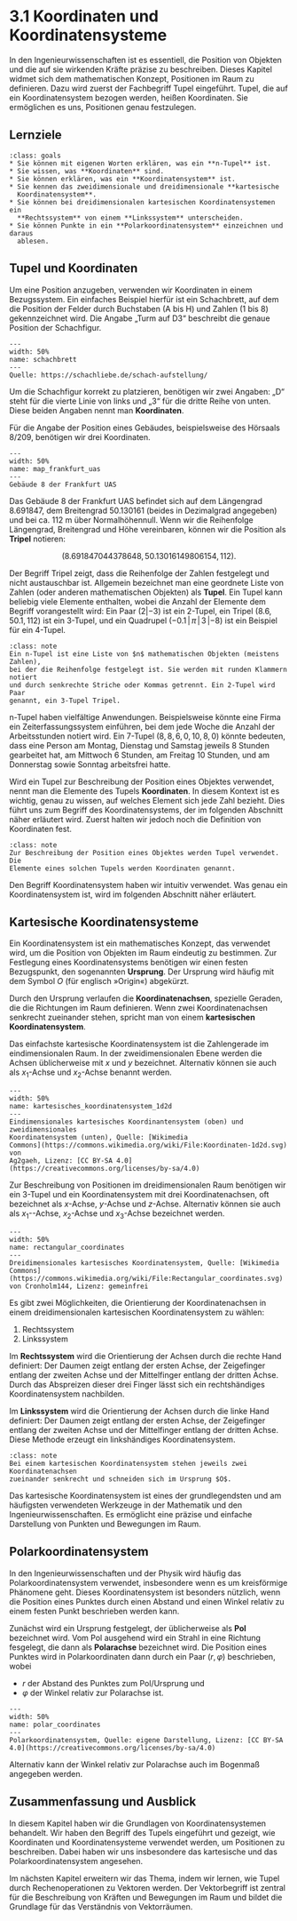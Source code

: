 # 3.1 Koordinaten und Koordinatensysteme

In den Ingenieurwissenschaften ist es essentiell, die Position von Objekten und
die auf sie wirkenden Kräfte präzise zu beschreiben. Dieses Kapitel widmet sich
dem mathematischen Konzept, Positionen im Raum zu definieren. Dazu wird zuerst
der Fachbegriff Tupel eingeführt. Tupel, die auf ein Koordinatensystem bezogen
werden, heißen Koordinaten. Sie ermöglichen es uns, Positionen genau
festzulegen.


## Lernziele

```{admonition} Lernziele 
:class: goals
* Sie können mit eigenen Worten erklären, was ein **n-Tupel** ist.
* Sie wissen, was **Koordinaten** sind.
* Sie können erklären, was ein **Koordinatensystem** ist.
* Sie kennen das zweidimensionale und dreidimensionale **kartesische
  Koordinatensystem**.
* Sie können bei dreidimensionalen kartesischen Koordinatensystemen ein
  **Rechtssystem** von einem **Linkssystem** unterscheiden.
* Sie können Punkte in ein **Polarkoordinatensystem** einzeichnen und daraus
  ablesen.
```


## Tupel und Koordinaten

Um eine Position anzugeben, verwenden wir Koordinaten in einem Bezugssystem. Ein
einfaches Beispiel hierfür ist ein Schachbrett, auf dem die Position der Felder
durch Buchstaben (A bis H) und Zahlen (1 bis 8) gekennzeichnet wird. Die Angabe
„Turm auf D3“ beschreibt die genaue Position der Schachfigur.

```{figure} pics/Schachbrett-Koordinaten-1024x1024.png
---
width: 50%
name: schachbrett
---
Quelle: https://schachliebe.de/schach-aufstellung/  
```

Um die Schachfigur korrekt zu platzieren, benötigen wir zwei Angaben: „D“ steht
für die vierte Linie von links und „3“ für die dritte Reihe von unten. Diese
beiden Angaben nennt man **Koordinaten**.

Für die Angabe der Position eines Gebäudes, beispielsweise des Hörsaals 8/209,
benötigen wir drei Koordinaten.

```{figure} pics/map_frankfurt_uas.png
---
width: 50%
name: map_frankfurt_uas
---
Gebäude 8 der Frankfurt UAS
```

Das Gebäude 8 der Frankfurt UAS befindet sich auf dem Längengrad 8.691847, dem
Breitengrad 50.130161 (beides in Dezimalgrad angegeben) und bei ca. 112 m über
Normalhöhennull. Wenn wir die Reihenfolge Längengrad, Breitengrad und Höhe
vereinbaren, können wir die Position als **Tripel** notieren:

$$(8.691847044378648, 50.13016149806154, 112).$$
 
Der Begriff Tripel zeigt, dass die Reihenfolge der Zahlen festgelegt und nicht
austauschbar ist. Allgemein bezeichnet man eine geordnete Liste von Zahlen (oder
anderen mathematischen Objekten) als **Tupel**. Ein Tupel kann beliebig viele
Elemente enthalten, wobei die Anzahl der Elemente dem Begriff vorangestellt
wird: Ein Paar $(2 | -3)$ ist ein 2-Tupel, ein Tripel $(8.6, 50.1, 112)$ ist ein
3-Tupel, und ein Quadrupel $(-0.1\,|\,\pi\,|\,3\,| -8)$ ist ein Beispiel für ein
4-Tupel.

```{admonition} Was ist ... ein n-Tupel?
:class: note
Ein n-Tupel ist eine Liste von $n$ mathematischen Objekten (meistens Zahlen),
bei der die Reihenfolge festgelegt ist. Sie werden mit runden Klammern notiert
und durch senkrechte Striche oder Kommas getrennt. Ein 2-Tupel wird Paar
genannt, ein 3-Tupel Tripel.
```

n-Tupel haben vielfältige Anwendungen. Beispielsweise könnte eine Firma ein
Zeiterfassungssystem einführen, bei dem jede Woche die Anzahl der Arbeitsstunden
notiert wird. Ein 7-Tupel $(8, 8, 6, 0, 10, 8, 0)$ könnte bedeuten, dass eine
Person am Montag, Dienstag und Samstag jeweils 8 Stunden gearbeitet hat, am
Mittwoch 6 Stunden, am Freitag 10 Stunden, und am Donnerstag sowie Sonntag
arbeitsfrei hatte.

Wird ein Tupel zur Beschreibung der Position eines Objektes verwendet, nennt man
die Elemente des Tupels **Koordinaten**. In diesem Kontext ist es wichtig, genau
zu wissen, auf welches Element sich jede Zahl bezieht. Dies führt uns zum
Begriff des Koordinatensystems, der im folgenden Abschnitt näher erläutert wird.
Zuerst halten wir jedoch noch die Definition von Koordinaten fest.

```{admonition} Was sind ... Koordinaten?
:class: note
Zur Beschreibung der Position eines Objektes werden Tupel verwendet. Die
Elemente eines solchen Tupels werden Koordinaten genannt.
```

Den Begriff Koordinatensystem haben wir intuitiv verwendet. Was genau ein
Koordinatensystem ist, wird im folgenden Abschnitt näher erläutert.


## Kartesische Koordinatensysteme

Ein Koordinatensystem ist ein mathematisches Konzept, das verwendet wird, um die
Position von Objekten im Raum eindeutig zu bestimmen. Zur Festlegung eines
Koordinatensystems benötigen wir einen festen Bezugspunkt, den sogenannten
**Ursprung**. Der Ursprung wird häufig mit dem Symbol $O$ (für englisch
»Origin«) abgekürzt.

Durch den Ursprung verlaufen die **Koordinatenachsen**, spezielle Geraden, die
die Richtungen im Raum definieren. Wenn zwei Koordinatenachsen senkrecht
zueinander stehen, spricht man von einem **kartesischen Koordinatensystem**.

Das einfachste kartesische Koordinatensystem ist die Zahlengerade im
eindimensionalen Raum. In der zweidimensionalen Ebene werden die Achsen
üblicherweise mit $x$ und $y$ bezeichnet. Alternativ können sie auch als
$x_1$-Achse und $x_2$-Achse benannt werden.

```{figure} pics/Koordinaten-1d2d.svg
---
width: 50%
name: kartesisches_koordinatensystem_1d2d
---
Eindimensionales kartesisches Koordinantensystem (oben) und zweidimensionales
Koordinatensystem (unten), Quelle: [Wikimedia
Commons](https://commons.wikimedia.org/wiki/File:Koordinaten-1d2d.svg) von
Ag2gaeh, Lizenz: [CC BY-SA 4.0](https://creativecommons.org/licenses/by-sa/4.0)
```

Zur Beschreibung von Positionen im dreidimensionalen Raum benötigen wir ein
3-Tupel und ein Koordinatensystem mit drei Koordinatenachsen, oft bezeichnet als
$x$-Achse, $y$-Achse und $z$-Achse. Alternativ können sie auch als $x_1$--Achse,
$x_2$-Achse und $x_3$-Achse bezeichnet werden.

```{figure} pics/Rectangular_coordinates.svg
---
width: 50%
name: rectangular_coordinates
---
Dreidimensionales kartesisches Koordinatensystem, Quelle: [Wikimedia
Commons](https://commons.wikimedia.org/wiki/File:Rectangular_coordinates.svg)
von Cronholm144, Lizenz: gemeinfrei
```

Es gibt zwei Möglichkeiten, die Orientierung der Koordinatenachsen in einem
dreidimensionalen kartesischen Koordinatensystem zu wählen:

1. Rechtssystem
2. Linkssystem

Im **Rechtssystem** wird die Orientierung der Achsen durch die rechte Hand
definiert: Der Daumen zeigt entlang der ersten Achse, der Zeigefinger entlang
der zweiten Achse und der Mittelfinger entlang der dritten Achse. Durch das
Abspreizen dieser drei Finger lässt sich ein rechtshändiges Koordinatensystem
nachbilden.

Im **Linkssystem** wird die Orientierung der Achsen durch die linke Hand
definiert: Der Daumen zeigt entlang der ersten Achse, der Zeigefinger entlang
der zweiten Achse und der Mittelfinger entlang der dritten Achse. Diese Methode
erzeugt ein linkshändiges Koordinatensystem.

```{admonition} Was ist ... ein kartesisches Koordinatensystem?
:class: note
Bei einem kartesischen Koordinatensystem stehen jeweils zwei Koordinatenachsen
zueinander senkrecht und schneiden sich im Ursprung $O$. 
```
 
Das kartesische Koordinatensystem ist eines der grundlegendsten und am
häufigsten verwendeten Werkzeuge in der Mathematik und den
Ingenieurwissenschaften. Es ermöglicht eine präzise und einfache Darstellung von
Punkten und Bewegungen im Raum.


## Polarkoordinatensystem 

In den Ingenieurwissenschaften und der Physik wird häufig das
Polarkoordinatensystem verwendet, insbesondere wenn es um kreisförmige Phänomene
geht. Dieses Koordinatensystem ist besonders nützlich, wenn die Position eines
Punktes durch einen Abstand und einen Winkel relativ zu einem festen Punkt
beschrieben werden kann.

Zunächst wird ein Ursprung festgelegt, der üblicherweise als **Pol** bezeichnet
wird. Vom Pol ausgehend wird ein Strahl in eine Richtung fesgelegt, die dann als
**Polarachse** bezeichnet wird. Die Position eines Punktes wird in
Polarkoordinaten dann durch ein Paar $(r, \varphi)$ beschrieben, wobei 

* $r$ der Abstand des Punktes zum Pol/Ursprung und 
* $\varphi$ der Winkel relativ zur Polarachse ist.

```{figure} pics/polarform_light43.svg
---
width: 50%
name: polar_coordinates
---
Polarkoordinatensystem, Quelle: eigene Darstellung, Lizenz: [CC BY-SA
4.0](https://creativecommons.org/licenses/by-sa/4.0)
```

Alternativ kann der Winkel relativ zur Polarachse auch im Bogenmaß angegeben
werden.


## Zusammenfassung und Ausblick

In diesem Kapitel haben wir die Grundlagen von Koordinatensystemen behandelt.
Wir haben den Begriff des Tupels eingeführt und gezeigt, wie Koordinaten und
Koordinatensysteme verwendet werden, um Positionen zu beschreiben. Dabei haben
wir uns insbesondere das kartesische und das Polarkoordinatensystem angesehen.

Im nächsten Kapitel erweitern wir das Thema, indem wir lernen, wie Tupel durch
Rechenoperationen zu Vektoren werden. Der Vektorbegriff ist zentral für die
Beschreibung von Kräften und Bewegungen im Raum und bildet die Grundlage für das
Verständnis von Vektorräumen.

